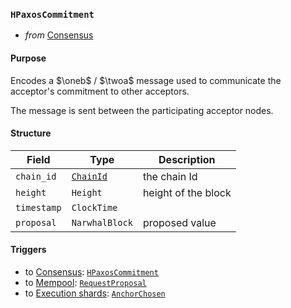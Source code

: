 ### `HPaxosCommitment`

- _from_ [Consensus](../consensus-v1.md)

#### Purpose
<!-- ANCHOR: purpose -->
Encodes a $\oneb$ / $\twoa$ message used to communicate the acceptor's commitment to other acceptors.
<!-- ANCHOR_END: purpose -->
The message is sent between the participating acceptor nodes.

#### Structure

| Field | Type | Description |
| ----- | ---- | ----------- |
| `chain_id` | [`ChainId`](#ChainId) | the chain Id |
| `height` | `Height` | height of the block |
| `timestamp` | `ClockTime` ||
| `proposal` | `NarwhalBlock` | proposed value |

<!-- **TODO** should this also include some kind of Hash representing who the proposer thinks the current  "quorums" are? That would ensure some kind of double-check, but may not be necessary... -->

#### Triggers

- to [Consensus](#Consensus): [`HPaxosCommitment`](#HPaxosCommitment)
- to [Mempool](#Mempool): [`RequestProposal`](#RequestProposal)
- to [Execution shards](#Shards): [`AnchorChosen`](#AnchorChosen)

<!---
```rust!
struct DirectReferences {
  chain_id : ChainId,
  height : Height,
  refs : Vec<Hash>,
}
```
-->
